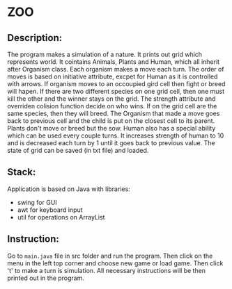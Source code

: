 # ZOO

## Description:
 The program makes a simulation of a nature. It prints out grid which represents world. It cointains Animals, Plants and Human, which all inherit after Organism class. Each organism makes a move each turn. The order of moves is based on initiative attribute, excpet for Human as it is controlled with arrows. If organism moves to an occoupied gird cell then fight or breed will hapen. If there are two different species on one grid cell, then one must kill the other and the winner stays on the grid. The strength attribute and overriden colision function decide on who wins. If on the grid cell are the same species, then they will breed. The Organism that made a move goes back to previous cell and the child is put on the closest cell to its parent. Plants don't move or breed but the sow. Human also has a special ability which can be used every couple turns. It increases strength of human to 10 and is decreased each turn by 1 until it goes back to previous value. The state of grid can be saved (in txt file) and loaded.

## Stack:
Application is based on Java with libraries:
- swing for GUI
- awt for keyboard input
- util for operations on ArrayList

## Instruction:
 Go to `main.java` file in src folder and run the program. Then click on the menu in the left top corner and choose new game or load game. Then click 't' to make a turn is simulation. All necessary instructions will be then printed out in the program.